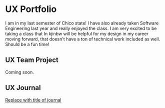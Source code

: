 # UX Portfolio

I am in my last semester of Chico state! I have also already taken Software Engineering last year and really enjoyed the class.
I am very excited to be taking a class that In kjinbw will be helpful for my design in my career moving forward, that doesn't have
a ton of technical work included as well. Should be a fun time!

## UX Team Project

Coming soon.

## UX Journal

[Replace with title of journal](journal/)
